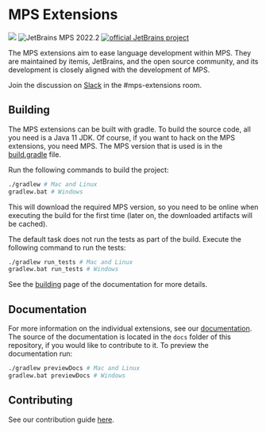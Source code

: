 # MPS Extensions

<a href="https://build.mbeddr.com/project.html?projectId=Mbeddr2_Mbeddr_Gradle_MpsExtensions&tab=projectOverview"><img src="https://build.mbeddr.com/app/rest/builds/buildType:(id:Mbeddr2_Mbeddr_Gradle_MpsExtenstions)/statusIcon"/></a>
![JetBrains MPS 2022.2](https://img.shields.io/badge/JetBrains%20MPS-2022.3-orange)
[![official JetBrains project](http://jb.gg/badges/official-flat-square.svg)](https://confluence.jetbrains.com/display/ALL/JetBrains+on+GitHub)

The MPS extensions aim to ease language development within MPS. They are maintained by itemis, JetBrains, and the open source community, and its development is closely aligned with the development of MPS.

Join the discussion on [Slack](https://slack-mps.jetbrains.com) in the #mps-extensions room.

## Building

The MPS extensions can be built with gradle. To build the source code, all you need is a Java 11 JDK. Of course, if you want to hack on the MPS extensions, you need MPS. The MPS version that is used is in the [build.gradle](https://github.com/JetBrains/MPS-extensions/blob/master/build.gradle#L61) file.

Run the following commands to build the project:

```bash
./gradlew # Mac and Linux
gradlew.bat # Windows
```

This will download the required MPS version, so you need to be online when executing the build for the first time (later on, the downloaded artifacts will be cached).

The default task does not run the tests as part of the build. Execute the following command to run the tests:

```bash
./gradlew run_tests # Mac and Linux
gradlew.bat run_tests # Windows
```

See the [building](https://jetbrains.github.io/MPS-extensions/building/) page of the documentation for more details.

## Documentation

For more information on the individual extensions, see our [documentation](https://jetbrains.github.io/MPS-extensions). The source of the documentation is located in the `docs` folder of this repository, if you would like to contribute to it. To preview the documentation run:

```bash
./gradlew previewDocs # Mac and Linux
gradlew.bat previewDocs # Windows
```

## Contributing

See our contribution guide [here](https://jetbrains.github.io/MPS-extensions/contributing/).
